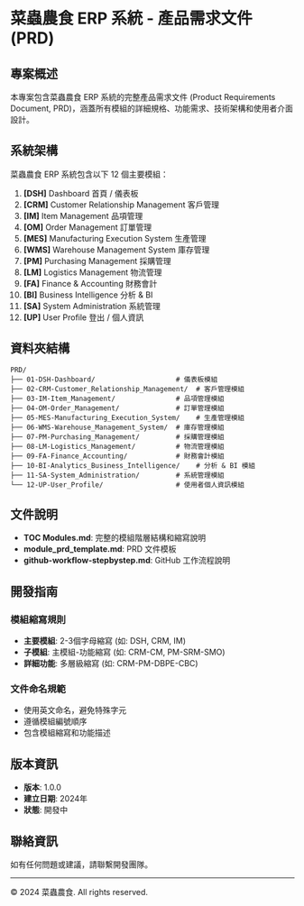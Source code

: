 # 菜蟲農食 ERP 系統 - 產品需求文件 (PRD)

## 專案概述

本專案包含菜蟲農食 ERP 系統的完整產品需求文件 (Product Requirements Document, PRD)，涵蓋所有模組的詳細規格、功能需求、技術架構和使用者介面設計。

## 系統架構

菜蟲農食 ERP 系統包含以下 12 個主要模組：

1. **[DSH]** Dashboard 首頁 / 儀表板
2. **[CRM]** Customer Relationship Management 客戶管理
3. **[IM]** Item Management 品項管理
4. **[OM]** Order Management 訂單管理
5. **[MES]** Manufacturing Execution System 生產管理
6. **[WMS]** Warehouse Management System 庫存管理
7. **[PM]** Purchasing Management 採購管理
8. **[LM]** Logistics Management 物流管理
9. **[FA]** Finance & Accounting 財務會計
10. **[BI]** Business Intelligence 分析 & BI
11. **[SA]** System Administration 系統管理
12. **[UP]** User Profile 登出 / 個人資訊

## 資料夾結構

```
PRD/
├── 01-DSH-Dashboard/                    # 儀表板模組
├── 02-CRM-Customer_Relationship_Management/  # 客戶管理模組
├── 03-IM-Item_Management/               # 品項管理模組
├── 04-OM-Order_Management/              # 訂單管理模組
├── 05-MES-Manufacturing_Execution_System/    # 生產管理模組
├── 06-WMS-Warehouse_Management_System/  # 庫存管理模組
├── 07-PM-Purchasing_Management/         # 採購管理模組
├── 08-LM-Logistics_Management/          # 物流管理模組
├── 09-FA-Finance_Accounting/            # 財務會計模組
├── 10-BI-Analytics_Business_Intelligence/    # 分析 & BI 模組
├── 11-SA-System_Administration/         # 系統管理模組
└── 12-UP-User_Profile/                  # 使用者個人資訊模組
```

## 文件說明

- **TOC Modules.md**: 完整的模組階層結構和縮寫說明
- **module_prd_template.md**: PRD 文件模板
- **github-workflow-stepbystep.md**: GitHub 工作流程說明

## 開發指南

### 模組縮寫規則

- **主要模組**: 2-3個字母縮寫 (如: DSH, CRM, IM)
- **子模組**: 主模組-功能縮寫 (如: CRM-CM, PM-SRM-SMO)
- **詳細功能**: 多層級縮寫 (如: CRM-PM-DBPE-CBC)

### 文件命名規範

- 使用英文命名，避免特殊字元
- 遵循模組編號順序
- 包含模組縮寫和功能描述

## 版本資訊

- **版本**: 1.0.0
- **建立日期**: 2024年
- **狀態**: 開發中

## 聯絡資訊

如有任何問題或建議，請聯繫開發團隊。

---

© 2024 菜蟲農食. All rights reserved. 